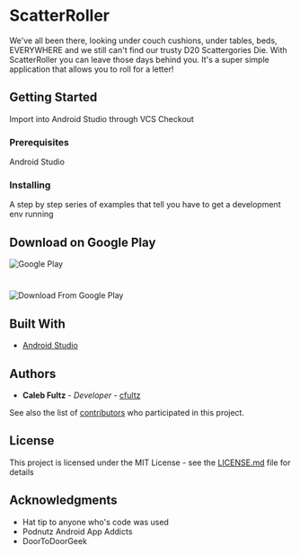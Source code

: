 # ScatterRoller


We've all been there, looking under couch cushions, under tables, beds, EVERYWHERE and we still can't find our trusty D20 Scattergories Die. With ScatterRoller you can leave those days behind you. It's a super simple application that allows you to roll for a letter!

## Getting Started

Import into Android Studio through VCS Checkout

### Prerequisites

Android Studio



### Installing

A step by step series of examples that tell you have to get a development env running

## Download on Google Play

![Google Play](https://i.imgur.com/mylyjAD.png "Google Play")
#
![Download From Google Play](https://play.google.com/store/apps/details?id=info.sipnet.scattergoriesroller)

## Built With

* [Android Studio](https://developer.android.com/studio/index.html)

## Authors

* **Caleb Fultz** - *Developer* - [cfultz](https://github.com/cfultz)

See also the list of [contributors](https://github.com/cfultz/ScattergoriesRoller/contributors) who participated in this project.

## License

This project is licensed under the MIT License - see the [LICENSE.md](LICENSE.md) file for details

## Acknowledgments

* Hat tip to anyone who's code was used
* Podnutz Android App Addicts
* DoorToDoorGeek

